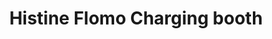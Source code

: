 ---
title: "Histine Flomo Charging booth"
url: /ganta/histine-flomo-charging-booth-2/
shop: electronics
---